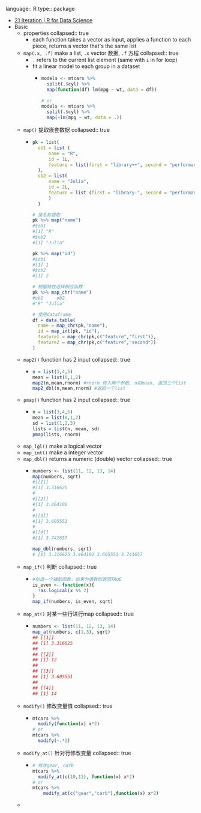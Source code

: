 language:: R
type:: package

- [21 Iteration | R for Data Science](https://r4ds.had.co.nz/iteration.html#iteration)
- Basic
	- properties
	  collapsed:: true
		- each function takes a vector as input, applies a function to each piece, returns a vector that's the same list
	- `map(.x, .f)` make a list, `.x` vector 数据, `.f` 方程
	  collapsed:: true
		- `.` refers to the current list element (same with `i` in for loop)
		- fit a linear model to each group in a dataset
			- ```r
			  models <- mtcars %>% 
			    split(.$cyl) %>% 
			    map(function(df) lm(mpg ~ wt, data = df))
			        
			  # or
			  models <- mtcars %>% 
			    split(.$cyl) %>% 
			    map(~lm(mpg ~ wt, data = .))
			  ```
	- `map()` 提取嵌套数据
	  collapsed:: true
		- ```r
		  pk = list(
		  	ob1 = list (
		  		name = "R",
		  		id = 1L,
		  		feature = list(first = "library++", second = "performance-")
		  	),
		  	ob2 = list(
		  		name = "Julia",
		  		id = 2L,
		  		feature = list (first = "library-", second = "performance++")
		        )
		    )
		  
		  # 按名称提取
		  pk %>% map("name")
		  #$ob1
		  #[1] "R"
		  #$ob2
		  #[1] "Julia"
		  
		  pk %>% map("id")
		  #$ob1
		  #[1] 1
		  #$ob2
		  #[1] 2
		  
		  # 根据特性选择相应函数
		  pk %>% map_chr("name")
		  #ob1     ob2 
		  #"R" "Julia" 
		  
		  # 使用dataframe
		  df = data.table(
		    name = map_chr(pk,"name"),
		    id = map_int(pk, "id"),
		    feature1 = map_chr(pk,c("feature","first")),
		    feature2 = map_chr(pk,c("feature","second"))
		  )
		  ```
	- `map2()` function has 2 input
	  collapsed:: true
		- ```r
		  n = list(3,4,5) 
		  mean = list(0,1,2)
		  map2(n,mean,rnorm) #rnorm 传入两个参数, n和mean, 返回三个list
		  map2_dbl(n,mean,rnorm) #返回一个list
		  ```
	- `pmap()` function has 2 input
	  collapsed:: true
		- ```r
		  n = list(3,4,5)
		  mean = list(0,1,2)
		  sd = list(1,2,3)
		  lists = list(n, mean, sd)
		  pmap(lists, rnorm)
		  ```
	- `map_lgl()` make a logical vector
	- `map_int()` make a integer vector
	- `map_dbl()` returns a numeric (double) vector
	  collapsed:: true
		- ```r
		  numbers <- list(11, 12, 13, 14)
		  map(numbers, sqrt)
		  #[[1]]
		  #[1] 3.316625
		  #
		  #[[2]]
		  #[1] 3.464102
		  #
		  #[[3]]
		  #[1] 3.605551
		  #
		  #[[4]]
		  #[1] 3.741657
		  
		  map_dbl(numbers, sqrt)
		  # [1] 3.316625 3.464102 3.605551 3.741657
		  
		  ```
	- `map_if()` 判断
	  collapsed:: true
		- ```r
		  #创造一个辅助函数，如果为偶数则返回TRUE
		  is_even <- function(x){
		    !as.logical(x %% 2)
		  }
		  map_if(numbers, is_even, sqrt)
		  ```
	- `map_at()` 对某一些行进行map
	  collapsed:: true
		- ```r
		  numbers <- list(11, 12, 13, 14)
		  map_at(numbers, c(1,3), sqrt)
		  ## [[1]]
		  ## [1] 3.316625
		  ## 
		  ## [[2]]
		  ## [1] 12
		  ## 
		  ## [[3]]
		  ## [1] 3.605551
		  ## 
		  ## [[4]]
		  ## [1] 14
		  ```
	- `modify()` 修改变量值
	  collapsed:: true
		- ```r
		  mtcars %>%
		  	modify(function(x) x*2)     
		  # or
		  mtcars %>%
		  	modify(~.*2)   
		  ```
	- `modify_at()` 针对行修改变量
	  collapsed:: true
		- ```r
		  # 修改gear, carb
		  mtcars %>%
		  	modify_at(c(10,11), function(x) x*2)
		  # or
		  mtcars %>%
		      modify_at(c("gear","carb"),function(x) x*2)
		  ```
	-